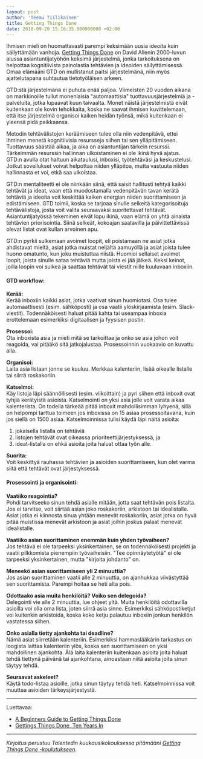 ```yaml
---
layout: post
author: 'Teemu Tiilikainen'
title: Getting Things Done
date: 2018-09-20 15:16:35.000000000 +02:00
---
```


Ihmisen mieli on huomattavasti parempi keksimään uusia ideoita kuin säilyttämään vanhoja. [Getting Things Done](https://gettingthingsdone.com) on David Allenin 2000-luvun alussa asiantuntijatyöhön keksimä järjestelmä, jonka tarkoituksena on helpottaa kognitiivista painolastia tehtävien ja ideoiden säilyttämisessä. Omaa elämääni GTD on mullistanut paitsi järjestelmänä, niin myös ajattelutapana suhtautua tietotyöläisen arkeen. 

GTD:stä järjestelmänä ei puhuta enää paljoa. Viimeisten 20 vuoden aikana on markkinoille tullut monenlaisia "automaattisia" tuottavuusjärjestelmiä ja -palveluita, jotka lupaavat kuun taivaalta. Monet näistä järjestelmistä eivät kuitenkaan ole kovin tehokkaita, koska ne saavat ihmisen kuvittelemaan, että itse järjestelmä organisoi kaiken heidän työnsä, mikä kuitenkaan ei yleensä pidä paikkaansa.

Metodin tehtävälistojen keräämiseen tulee olla niin vedenpitävä, ettei ihminen menetä kognitiivisia resursseja siihen tai sen ylläpitämiseen. Tuottavuus säästää aikaa, ja aika on asiantuntijan tärkein resurssi. Tärkeimmän resurssin hallinnan ulkoistaminen ei ole ikinä hyvä ajatus. GTD:n avulla otat haltuun aikataulusi, inboxisi, työtehtäväsi ja keskustelusi. Jotkut sovellukset voivat helpottaa niiden ylläpitoa, mutta vastuuta niiden hallinnasta et voi, etkä saa ulkoistaa.

GTD:n mentaliteetti ei ole niinkään siinä, että saisit hallitusti tehtyä kaikki tehtävät ja ideat, vaan että muodostamalla vedenpitävän tavan kerätä tehtäviä ja ideoita voit keskittää kaiken energian niiden suorittamiseen ja edistämiseen. GTD toimii, koska se tarjoaa sinulle selkeitä kategorisoituja tehtävälistoja, josta voit valita seuraavaksi suoritettavat tehtävät. Asiantuntijatyössä tekeminen eivät lopu ikinä, vaan elämä on yhtä ainaista tehtävien priorisointia. Siinä selkeät, kokoajan saatavilla ja päivittettävissä olevat listat ovat kullan arvoinen apu.

GTD:n pyrkii sulkemaan avoimet loopit, eli poistamaan ne asiat jotka ahdistavat mieltä, asiat jotka muistat neljältä aamuyöllä ja asiat joista tulee huono omatunto, kun joku muistuttaa niistä. Huomioi sellaiset avoimet loopit, joista sinulle sataa tehtäviä mutta joista ei jää jälkeä. Keksi keinot, joilla loopin voi sulkea ja saattaa tehtävät tai viestit niille kuuluvaan inboxiin.


#### GTD workflow:

**Kerää:**  
Kerää inboxiin kaikki asiat, jotka vaativat sinun huomiotasi. Osa tulee automaattisesti (esim. sähköposti) ja osa vaatii ylöskirjaamista (esim. Slack-viestit). Todennäköisesti haluat pitää kahta tai useampaa inboxia erottelemaan esimerkiksi digitaalisen ja fyysisen postin.

**Prosessoi:**  
Ota inboxista asia ja mieti mitä se tarkoittaa ja onko se asia johon voit reagoida, vai pitääkö sitä jatkojalustaa. Prosessoinnin vuokaavio on kuvattu alla.

**Organisoi:**  
Laita asia listaan jonne se kuuluu. Merkkaa kalenteriin, lisää oikealle listalle tai siirrä roskakoriin.

**Katselmoi:**  
Käy listoja läpi säännöllisesti (esim. viikoittain) ja pyri siihen että inboxit ovat tyhjiä kerätyistä asioista. Katselmointi on yksi asia jolle voit varata aikaa kalenterista. On todella tärkeää pitää inboxit mahdollisimman lyhyenä, sillä on helpompi tarttua toimeen jos inboxissa on 15 asiaa prosessoitavana, kuin jos siellä on 1500 asiaa. Katselmoinnissa tulisi käydä läpi näitä asioita:
 
1) jokaisella listalla on tehtäviä 
2) listojen tehtävät ovat oikeassa prioriteettijärjestyksessä, ja 
3) ideat-listalla on ehkä asioita joita haluat ottaa työn alle.

**Suorita:**  
Voit keskittyä rauhassa tehtävien ja asioiden suorittamiseen, kun olet varma siitä että tehtävät ovat järjestyksessä. 


#### Prosessointi ja organisointi: 

**Vaatiiko reagointia?**  
Pohdi tarvitseeko sinun tehdä asialle mitään, jotta saat tehtävän pois listalta. Jos ei tarvitse, voit siirtää asian joko roskakoriin, arkistoon tai idealistalle. Asiat jotka ei kiinnosta sinua yhtään menevät roskakoriin, asiat jotka on hyvä pitää muistissa menevät arkistoon ja asiat joihin joskus palaat menevät idealistalle.

**Vaatiiko asian suorittaminen enemmän kuin yhden työvaiheen?**  
Jos tehtävä ei ole tarpeeksi yksinkertainen, se on todennäköisesti projekti ja vaatii pilkkomista pienempiin työvaiheisiin. "Tee opinnäytetyötä" ei ole tarpeeksi yksinkertainen, mutta "kirjoita johdanto" on.

**Meneekö asian suorittamiseen yli 2 minuuttia?**  
Jos asian suorittaminen vaatii alle 2 minuuttia, on ajanhukkaa viivästyttää sen suorittamista. Parempi hoitaa se heti alta pois.

**Odottaako asia muita henkilöitä? Voiko sen delegoida?**  
Delegointi vie alle 2 minuuttia, lue ohjeet yltä. Muita henkilöitä odottavilla asioilla voi olla oma lista, joten siirrä asia sinne. Esimerkiksi sähköpostiketjut voi kuitenkin arkistoida, koska koko ketju palautuu inboxiin jonkun henkilön vastatessa siihen.

**Onko asialla tietty ajankohta tai deadline?**  
Nämä asiat siirretään kalenteriin. Esimerkiksi hammaslääkärin tarkastus on loogista laittaa kalenteriin ylös, koska sen suorittamiseen on yksi mahdollinen ajankohta. Älä laita kalenteriin kuitenkaan asioita joita haluat tehdä tiettynä päivänä tai ajankohtana, ainoastaan niitä asioita joita sinun täytyy tehdä.

**Seuraavat askeleet?**  
Käytä todo-listaa asioille, jotka sinun täytyy tehdä heti. Katselmoinnissa voit muuttaa asioiden tärkeysjärjestystä.


---

Luettavaa:

- [A Beginners Guide to Getting Things Done](https://blog.zenkit.com/a-beginners-guide-to-getting-things-done-3cc1a5123b98)
- [Gettings Things Done, Ten Years In](https://lifehacker.com/getting-things-done-ten-years-in-1795707084)

---

*Kirjoitus perustuu Talentedin kuukausikokouksessa pitämääni [*Getting Things Done -koulutukseen*](https://slides.com/varmais/gtd).*

